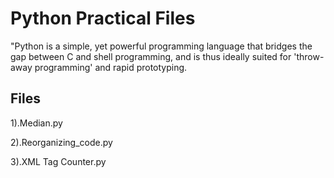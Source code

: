 # Python Practical Files

"Python is a simple, yet powerful programming language that bridges the gap between C and shell programming, and is thus ideally suited for 'throw-away programming' and rapid prototyping.

## Files

1).Median.py

2).Reorganizing_code.py

3).XML Tag Counter.py

